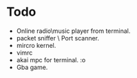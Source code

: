 # Todo
- Online radio\music player from terminal.
- packet sniffer \ Port scanner.
- mircro kernel.
- vimrc
- akai mpc for terminal. :o
- Gba game.
